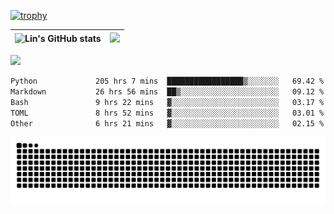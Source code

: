 [![trophy](https://github-profile-trophy.vercel.app/?username=ocss884&column=7)](https://github.com/ocss884)

| ![Lin's GitHub stats](https://github-readme-stats.vercel.app/api?username=ocss884&show_icons=true&hide_border=True&count_private=true) | ![](https://github-readme-streak-stats.herokuapp.com?user=ocss884&hide_border=true&date_format=M%20j%5B%2C%20Y%5D&ring=7EDDCF&fire=7EDDCF") |
| ------------------------------------------------------------ | ------------------------------------------------------------ |

![](https://komarev.com/ghpvc/?username=ocss884&color=brightgreen)

<!--START_SECTION:waka-->

```txt
Python             205 hrs 7 mins  █████████████████▒░░░░░░░   69.42 %
Markdown           26 hrs 56 mins  ██▒░░░░░░░░░░░░░░░░░░░░░░   09.12 %
Bash               9 hrs 22 mins   ▓░░░░░░░░░░░░░░░░░░░░░░░░   03.17 %
TOML               8 hrs 52 mins   ▓░░░░░░░░░░░░░░░░░░░░░░░░   03.01 %
Other              6 hrs 21 mins   ▓░░░░░░░░░░░░░░░░░░░░░░░░   02.15 %
```

<!--END_SECTION:waka-->

<p align="center">
   <img src="https://github.com/ocss884/ocss884/blob/output/github-snake.svg" alt="snake">
</p>
